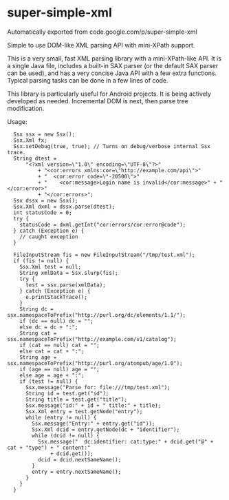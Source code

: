 # super-simple-xml
Automatically exported from code.google.com/p/super-simple-xml



Simple to use DOM-like XML parsing API with mini-XPath support.

This is a very small, fast XML parsing library with a mini-XPath-like API. It is a single Java file, includes a built-in SAX parser (or the default SAX parser can be used), and has a very concise Java API with a few extra functions. Typical parsing tasks can be done in a few lines of code.

This library is particularly useful for Android projects. It is being actively developed as needed. Incremental DOM is next, then parse tree modification.

Usage:

      Ssx ssx = new Ssx();
      Ssx.Xml fx;
      Ssx.setDebug(true, true); // Turns on debug/verbose internal Ssx trace.
      String dtest =
          "<?xml version=\"1.0\" encoding=\"UTF-8\"?>"
              + "<cor:errors xmlns:cor=\"http://example.com/api\">"
              + "  <cor:error code=\"-20500\">"
              + "    <cor:message>Login name is invalid</cor:message>" + "  </cor:error>"
              + "</cor:errors>";
      Ssx dssx = new Ssx();
      Ssx.Xml dxml = dssx.parse(dtest);
      int statusCode = 0;
      try {
        statusCode = dxml.getInt("cor:errors/cor:error@code");
      } catch (Exception e) {
        // caught exception
      }

      FileInputStream fis = new FileInputStream("/tmp/test.xml");
      if (fis != null) {
        Ssx.Xml test = null;
        String xmlData = Ssx.slurp(fis);
        try {
          test = ssx.parse(xmlData);
        } catch (Exception e) {
          e.printStackTrace();
        }
        String dc = ssx.namespaceToPrefix("http://purl.org/dc/elements/1.1/");
        if (dc == null) dc = "";
        else dc = dc + ":";
        String cat = ssx.namespaceToPrefix("http://example.com/v1/catalog");
        if (cat == null) cat = "";
        else cat = cat + ":";
        String age = ssx.namespaceToPrefix("http://purl.org/atompub/age/1.0");
        if (age == null) age = "";
        else age = age + ":";
        if (test != null) {
          Ssx.message("Parse for: file:///tmp/test.xml");
          String id = test.get("id");
          String title = test.get("title");
          Ssx.message("id:" + id + " title:" + title);
          Ssx.Xml entry = test.getNode("entry");
          while (entry != null) {
            Ssx.message("Entry:" + entry.get("id"));
            Ssx.Xml dcid = entry.getNode(dc + "identifier");
            while (dcid != null) {
              Ssx.message("  dc:identifier: cat:type:" + dcid.get("@" + cat + "type") + " content:"
                  + dcid.get());
              dcid = dcid.nextSameName();
            }
            entry = entry.nextSameName();
          }
        }
      }
 
